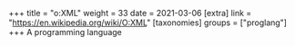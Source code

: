 +++
title = "o:XML"
weight = 33
date = 2021-03-06
[extra]
link = "https://en.wikipedia.org/wiki/O:XML"
[taxonomies]
groups = ["proglang"]
+++
A programming language

